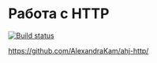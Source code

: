 # Работа с HTTP

[![Build status](https://ci.appveyor.com/api/projects/status/31r5o4cnhj3wilu3?svg=true)](https://ci.appveyor.com/project/AlexandraKam/ahj-http)

https://github.com/AlexandraKam/ahj-http/
